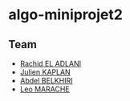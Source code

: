# algo-miniprojet2

## Team
- [Rachid EL ADLANI](https://github.com/rachid-eladlani)
- [Julien KAPLAN](https://github.com/JulienK-hub)
- [Abdel BELKHIRI](https://github.com/AbdelBelkhiri)
- [Leo MARACHE](https://github.com/leomarache)
